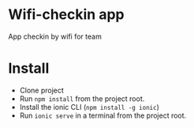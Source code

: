 # Wifi-checkin app
App checkin by wifi for team
# Install
* Clone project
* Run `npm install` from the project root.
* Install the ionic CLI (`npm install -g ionic`)
* Run `ionic serve` in a terminal from the project root.
